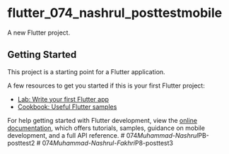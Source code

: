 # flutter_074_nashrul_posttestmobile

A new Flutter project.

## Getting Started

This project is a starting point for a Flutter application.

A few resources to get you started if this is your first Flutter project:

- [Lab: Write your first Flutter app](https://docs.flutter.dev/get-started/codelab)
- [Cookbook: Useful Flutter samples](https://docs.flutter.dev/cookbook)

For help getting started with Flutter development, view the
[online documentation](https://docs.flutter.dev/), which offers tutorials,
samples, guidance on mobile development, and a full API reference.
#   0 7 4 _ M u h a m m a d - N a s h r u l _ P B - p o s t t e s t 2  
 #   0 7 4 _ M u h a m m a d - N a s h r u l - F a k h r i _ P 8 - p o s t t e s t 3  
 